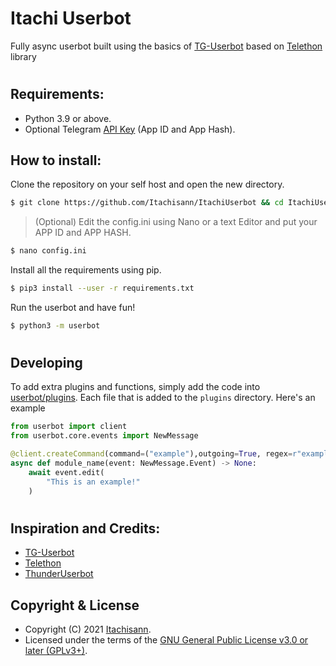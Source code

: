# Itachi Userbot

Fully async userbot built using the basics of [TG-Userbot][tguserbot] based on [Telethon][telethon] library

# 

## Requirements:

* Python 3.9 or above.
* Optional Telegram [API Key][tg-apps] (App ID and App Hash).

## How to install:

Clone the repository on your self host and open the new directory.

```sh
$ git clone https://github.com/Itachisann/ItachiUserbot && cd ItachiUserbot
```

> (Optional) Edit the config.ini using Nano or a text Editor and put your APP ID and APP HASH.
```sh
$ nano config.ini
```

Install all the requirements using pip.

```sh
$ pip3 install --user -r requirements.txt
```

Run the userbot and have fun!

```sh
$ python3 -m userbot
```
# 

## Developing
To add extra plugins and functions, simply add the code into [userbot/plugins](userbot/plugins). Each file
that is added to the `plugins` directory. Here's an example
```python
from userbot import client
from userbot.core.events import NewMessage

@client.createCommand(command=("example"),outgoing=True, regex=r"example(?: |$)(.+)?$")
async def module_name(event: NewMessage.Event) -> None:
    await event.edit(
        "This is an example!"
    )
```
# 
## Inspiration and Credits:

* [TG-Userbot][tguserbot]
* [Telethon][telethon]
* [ThunderUserbot](https://github.com/Thundergang)

## Copyright & License

- Copyright (C) 2021 [Itachisann](https://github.com/Itachisann).
- Licensed under the terms of the [GNU General Public License v3.0 or later (GPLv3+)](LICENSE).


































[//]: # (Comment)
   [telethon]: <https://github.com/LonamiWebs/Telethon/>
   [tguserbot]: <https://github.com/TG-UserBot/TG-UserBot>
   [tg-apps]: <https://my.telegram.org/apps>
